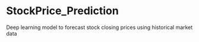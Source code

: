 # StockPrice_Prediction
Deep learning model to forecast stock closing prices using historical market data 
